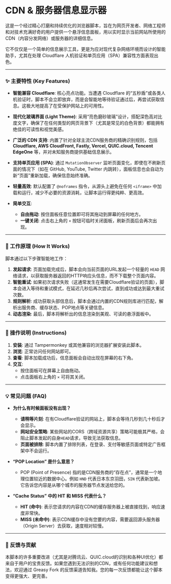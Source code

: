 # CDN & 服务器信息显示器

这是一个经过精心打磨和持续优化的浏览器脚本，旨在为网页开发者、网络工程师和对技术充满好奇的用户提供一个悬浮信息面板，用以实时显示当前网站所使用的CDN（内容分发网络）或服务器的详细信息。

它不仅仅是一个简单的信息展示工具，更是为应对现代复杂网络环境而设计的智能助手，尤其在处理 Cloudflare 人机验证和单页应用（SPA）兼容性方面表现出色。

---

### ✨ 主要特性 (Key Features)

* **智能兼容 Cloudflare**: 核心亮点功能。当遭遇 Cloudflare 的“五秒盾”或各类人机验证时，脚本不会立即放弃，而是会智能地等待验证通过后，再尝试获取信息。这极大地提高了在受保护网站上的可用性。

* **现代化玻璃界面 (Light Theme)**: 采用“亮色磨砂玻璃”设计，搭配深色高对比度文字，确保了在任何类型的网页背景下（尤其是常见的白色背景）都能拥有绝佳的可读性和视觉美感。

* **广泛的 CDN 支持**: 内置了针对全球主流CDN服务商的精确识别规则，包括 **Cloudflare, AWS CloudFront, Fastly, Vercel, QUIC.cloud, Tencent EdgeOne** 等，并对未知服务商提供基础信息展示。

* **支持单页应用 (SPA)**: 通过 `MutationObserver` 监听页面变化，即使在不刷新页面的情况下（如在 GitHub, YouTube, Twitter 内跳转），面板信息也会自动为新“页面”重新加载，确保信息始终准确。

* **轻量高效**: 默认配置了 `@noframes` 指令，从源头上避免在任何 `<iframe>` 中加载和运行，减少不必要的资源消耗，让脚本运行得更纯粹、更高效。

* **简单交互**:
    * **自由拖动**: 按住面板任意位置即可将其拖动到屏幕的任何地方。
    * **一键关闭**: 点击右上角的 `×` 按钮可临时关闭面板，刷新页面后会再次出现。

---

### 🔧 工作原理 (How It Works)

脚本通过以下步骤智能地工作：

1.  **发起请求**: 页面加载完成后，脚本会向当前页面的URL发起一个轻量的 `HEAD` 网络请求，以获取服务器返回的HTTP响应头信息，而不下载整个页面内容。
2.  **智能重试**: 如果初次请求失败（这通常发生在需要Cloudflare验证的页面），脚本会进入等待和重试模式，在延迟几秒后再次尝试，直到成功或达到最大重试次数。
3.  **规则解析**: 成功获取头部信息后，脚本会通过内置的CDN规则库进行匹配，解析出服务商、缓存状态、POP地点等关键信息。
4.  **动态渲染**: 最后，脚本将解析出的信息渲染到美观、可读的悬浮面板中。

---

### 📖 操作说明 (Instructions)

1.  **安装**: 通过 Tampermonkey 或其他兼容的浏览器扩展安装此脚本。
2.  **浏览**: 正常访问任何网站即可。
3.  **查看**: 脚本加载成功后，信息面板会自动出现在屏幕的右下角。
4.  **交互**:
    * 按住面板可在屏幕上自由拖动。
    * 点击面板右上角的 `×` 可将其关闭。

---

### 💡 常见问题 (FAQ)

* **为什么有时候面板没有出现？**
    * **请稍等片刻**: 在有Cloudflare验证的网站上，脚本会等待几秒到几十秒后才会显示。
    * **网站安全策略**: 某些网站的CORS（跨域资源共享）策略可能极其严格，会阻止脚本发起的自身`HEAD`请求，导致无法获取信息。
    * **页面被排除**: 脚本内置了排除列表，在登录、支付等敏感页面或特定广告框架中不会运行。

* **“POP Location” 是什么意思？**
    * POP (Point of Presence) 指的是CDN服务商的“存在点”，通常是一个地理位置较近的数据中心。例如 `HND` 代表日本东京羽田，`SIN` 代表新加坡。它告诉您内容是从哪个城市的服务器节点发送给您的。

* **“Cache Status” 中的 HIT 和 MISS 代表什么？**
    * **HIT (命中)**: 表示您请求的内容在CDN的缓存服务器上被直接找到，响应速度非常快。
    * **MISS (未命中)**: 表示CDN缓存中没有您要的内容，需要返回源头服务器（Origin Server）去获取，速度相对较慢。

---

### 🤝 反馈与贡献

本脚本的许多重要改进（尤其是对腾讯云、QUIC.cloud的识别和各种UI优化）都来自于用户的宝贵反馈。如果您遇到无法识别的CDN，或有任何功能建议和想法，欢迎通过 Greasy Fork 的反馈渠道告知我。您的每一次反馈都能让这个脚本变得更强大、更完善。
